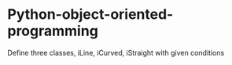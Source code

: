 # Python-object-oriented-programming
Define three classes, iLine, iCurved, iStraight with given conditions

